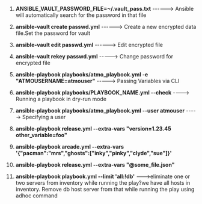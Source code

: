 1. **ANSIBLE_VAULT_PASSWORD_FILE=~/.vault_pass.txt** ------> Ansible will automatically search for the password in that file
2. **ansible-vault create passwd.yml** ------> Create a new encrypted data file.Set the password for vault
3. **ansible-vault edit passwd.yml** ------> Edit encrypted file
4. **ansible-vault rekey passwd.yml** -----> Change password for encrypted file

5. **ansible-playbook playbooks/atmo_playbook.yml -e "ATMOUSERNAME=atmouser"** -----> Passing Variables via CLI

6. **ansible-playbook playbooks/PLAYBOOK_NAME.yml --check** ----> Running a playbook in dry-run mode

7. **ansible-playbook playbooks/atmo_playbook.yml --user atmouser** -----> Specifying a user

8. **ansible-playbook release.yml --extra-vars "version=1.23.45 other_variable=foo"**
9. **ansible-playbook arcade.yml --extra-vars '{"pacman":"mrs","ghosts":["inky","pinky","clyde","sue"]}'**
10. **ansible-playbook release.yml --extra-vars "@some_file.json"**
11. **ansible-playbook playbook.yml --limit 'all:!db'** --->eliminate one or two servers from inventory while running the play?we have all hosts in inventory. Remove db host server from that while running the play using adhoc command
